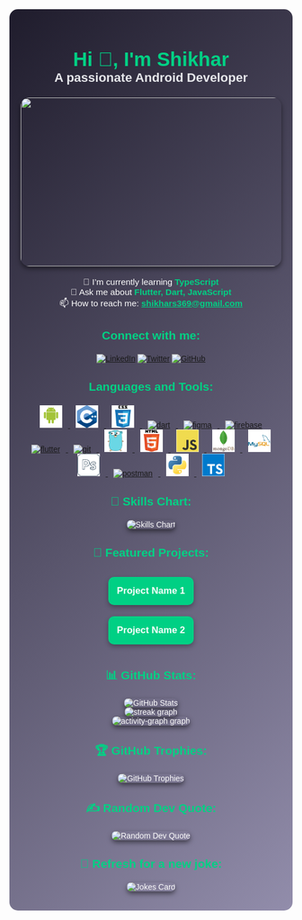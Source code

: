 <div style="background: linear-gradient(135deg, #1f1c2c, #928DAB); color: #ffffff; padding: 20px; border-radius: 15px; max-width: 900px; margin: auto; font-family: Arial, sans-serif;">

<h1 align="center" style="color: #00d084; font-size: 2.5em; margin-bottom: 0;">Hi 👋, I'm Shikhar</h1>
<h3 align="center" style="color: #e4e5e9; font-size: 1.6em; margin-top: 0;">A passionate Android Developer</h3>

<p align="center">
  <img src="https://media.giphy.com/media/qgQUggAC3Pfv687qPC/giphy.gif" width="600" height="300" style="border-radius: 15px; box-shadow: 0px 4px 8px rgba(0, 0, 0, 0.5);"/>
</p>

<p align="center" style="font-size: 1.1em;">
  🌱 I’m currently learning <strong style="color: #00d084;">TypeScript</strong><br>
  💬 Ask me about <strong style="color: #00d084;">Flutter, Dart, JavaScript</strong><br>
  📫 How to reach me: <a href="mailto:shikhars369@gmail.com" style="color: #00d084; text-decoration: underline;"><strong>shikhars369@gmail.com</strong></a>
</p>

<h3 align="center" style="color: #00d084; font-size: 1.5em; margin-top: 30px;">Connect with me:</h3>
<p align="center">
  <a href="https://linkedin.com/in/yourprofile" target="_blank"><img src="https://img.shields.io/badge/LinkedIn-%230077B5.svg?style=for-the-badge&logo=linkedin&logoColor=white" alt="LinkedIn" /></a>
  <a href="https://twitter.com/yourprofile" target="_blank"><img src="https://img.shields.io/badge/Twitter-%231DA1F2.svg?style=for-the-badge&logo=twitter&logoColor=white" alt="Twitter" /></a>
  <a href="https://github.com/Shikharsingh783" target="_blank"><img src="https://img.shields.io/badge/GitHub-%2312100E.svg?style=for-the-badge&logo=github&logoColor=white" alt="GitHub" /></a>
</p>

<h3 align="center" style="color: #00d084; font-size: 1.5em; margin-top: 30px;">Languages and Tools:</h3>
<p align="center">
  <a href="https://developer.android.com" target="_blank" rel="noreferrer"> 
    <img src="https://raw.githubusercontent.com/devicons/devicon/master/icons/android/android-original-wordmark.svg" alt="android" width="40" height="40" style="margin: 0 10px;"/> 
  </a> 
  <a href="https://www.w3schools.com/cpp/" target="_blank" rel="noreferrer"> 
    <img src="https://raw.githubusercontent.com/devicons/devicon/master/icons/cplusplus/cplusplus-original.svg" alt="cplusplus" width="40" height="40" style="margin: 0 10px;"/> 
  </a> 
  <a href="https://www.w3schools.com/css/" target="_blank" rel="noreferrer"> 
    <img src="https://raw.githubusercontent.com/devicons/devicon/master/icons/css3/css3-original-wordmark.svg" alt="css3" width="40" height="40" style="margin: 0 10px;"/> 
  </a>
  <a href="https://dart.dev" target="_blank" rel="noreferrer"> 
    <img src="https://www.vectorlogo.zone/logos/dartlang/dartlang-icon.svg" alt="dart" width="40" height="40" style="margin: 0 10px;"/> 
  </a> 
  <a href="https://www.figma.com/" target="_blank" rel="noreferrer"> 
    <img src="https://www.vectorlogo.zone/logos/figma/figma-icon.svg" alt="figma" width="40" height="40" style="margin: 0 10px;"/> 
  </a> 
  <a href="https://firebase.google.com/" target="_blank" rel="noreferrer"> 
    <img src="https://www.vectorlogo.zone/logos/firebase/firebase-icon.svg" alt="firebase" width="40" height="40" style="margin: 0 10px;"/> 
  </a>
  <a href="https://flutter.dev" target="_blank" rel="noreferrer"> 
    <img src="https://www.vectorlogo.zone/logos/flutterio/flutterio-icon.svg" alt="flutter" width="40" height="40" style="margin: 0 10px;"/> 
  </a> 
  <a href="https://git-scm.com/" target="_blank" rel="noreferrer"> 
    <img src="https://www.vectorlogo.zone/logos/git-scm/git-scm-icon.svg" alt="git" width="40" height="40" style="margin: 0 10px;"/> 
  </a> 
  <a href="https://golang.org" target="_blank" rel="noreferrer"> 
    <img src="https://raw.githubusercontent.com/devicons/devicon/master/icons/go/go-original.svg" alt="go" width="40" height="40" style="margin: 0 10px;"/> 
  </a> 
  <a href="https://www.w3.org/html/" target="_blank" rel="noreferrer"> 
    <img src="https://raw.githubusercontent.com/devicons/devicon/master/icons/html5/html5-original-wordmark.svg" alt="html5" width="40" height="40" style="margin: 0 10px;"/> 
  </a> 
  <a href="https://developer.mozilla.org/en-US/docs/Web/JavaScript" target="_blank" rel="noreferrer"> 
    <img src="https://raw.githubusercontent.com/devicons/devicon/master/icons/javascript/javascript-original.svg" alt="javascript" width="40" height="40" style="margin: 0 10px;"/> 
  </a> 
  <a href="https://www.mongodb.com/" target="_blank" rel="noreferrer"> 
    <img src="https://raw.githubusercontent.com/devicons/devicon/master/icons/mongodb/mongodb-original-wordmark.svg" alt="mongodb" width="40" height="40" style="margin: 0 10px;"/> 
  </a> 
  <a href="https://www.mysql.com/" target="_blank" rel="noreferrer"> 
    <img src="https://raw.githubusercontent.com/devicons/devicon/master/icons/mysql/mysql-original-wordmark.svg" alt="mysql" width="40" height="40" style="margin: 0 10px;"/> 
  </a> 
  <a href="https://www.photoshop.com/en" target="_blank" rel="noreferrer"> 
    <img src="https://raw.githubusercontent.com/devicons/devicon/master/icons/photoshop/photoshop-line.svg" alt="photoshop" width="40" height="40" style="margin: 0 10px;"/> 
  </a> 
  <a href="https://postman.com" target="_blank" rel="noreferrer"> 
    <img src="https://www.vectorlogo.zone/logos/getpostman/getpostman-icon.svg" alt="postman" width="40" height="40" style="margin: 0 10px;"/> 
  </a> 
  <a href="https://www.python.org" target="_blank" rel="noreferrer"> 
    <img src="https://raw.githubusercontent.com/devicons/devicon/master/icons/python/python-original.svg" alt="python" width="40" height="40" style="margin: 0 10px;"/> 
  </a> 
  <a href="https://www.typescriptlang.org/" target="_blank" rel="noreferrer"> 
    <img src="https://raw.githubusercontent.com/devicons/devicon/master/icons/typescript/typescript-original.svg" alt="typescript" width="40" height="40" style="margin: 0 10px;"/> 
  </a> 
</p>

<h3 align="center" style="color: #00d084; font-size: 1.5em; margin-top: 30px;">🔧 Skills Chart:</h3>
<p align="center">
  <img src="https://github-readme-stats.vercel.app/api/top-langs/?username=Shikharsingh783&theme=dark&hide_border=true&include_all_commits=false&count_private=true&layout=compact" alt="Skills Chart" style="border-radius: 10px; box-shadow: 0px 4px 8px rgba(0, 0, 0, 0.5); max-width: 100%; height: 250px;"/>
</p>

<h3 align="center" style="color: #00d084; font-size: 1.5em; margin-top: 30px;">🚀 Featured Projects:</h3>
<p align="center" style="margin: 0;">
  <a href="https://github.com/Shikharsingh783/your-project" target="_blank" style="color: #ffffff; text-decoration: none; font-size: 1.2em; margin: 10px; display: inline-block; padding: 15px; border-radius: 10px; background: #00d084; box-shadow: 0px 4px 8px rgba(0, 0, 0, 0.3); transition: background 0.3s ease, transform 0.3s ease;">
    <strong>Project Name 1</strong>
  </a><br>
  <a href="https://github.com/Shikharsingh783/your-project" target="_blank" style="color: #ffffff; text-decoration: none; font-size: 1.2em; margin: 10px; display: inline-block; padding: 15px; border-radius: 10px; background: #00d084; box-shadow: 0px 4px 8px rgba(0, 0, 0, 0.3); transition: background 0.3s ease, transform 0.3s ease;">
    <strong>Project Name 2</strong>
  </a><br>
  <!-- Add more project links similarly -->
</p>

<h3 align="center" style="color: #00d084; font-size: 1.5em; margin-top: 30px;">📊 GitHub Stats:</h3>
<p align="center">
  <img src="https://github-readme-stats.vercel.app/api?username=Shikharsingh783&theme=dark&hide_border=true&include_all_commits=false&count_private=true" alt="GitHub Stats" style="border-radius: 10px; box-shadow: 0px 4px 8px rgba(0, 0, 0, 0.5); max-width: 100%;"/><br/>
  <img src="https://streak-stats.demolab.com?user=Shikharsingh783&locale=en&mode=daily&theme=merko&hide_border=true&border_radius=5&order=3" height="200" alt="streak graph" style="border-radius: 10px; box-shadow: 0px 4px 8px rgba(0, 0, 0, 0.5); max-width: 100%;"/><br>
  <img src="https://github-readme-activity-graph.vercel.app/graph?username=Shikharsingh783&radius=16&theme=merko&area=true&order=5&hide_border=true&hide_title=true" height="200" alt="activity-graph graph" style="border-radius: 10px; box-shadow: 0px 4px 8px rgba(0, 0, 0, 0.5); max-width: 100%;"/>
</p>

<h3 align="center" style="color: #00d084; font-size: 1.5em; margin-top: 30px;">🏆 GitHub Trophies:</h3>
<p align="center">
  <img src="https://github-profile-trophy.vercel.app/?username=Shikharsingh783&theme=onedark&no-frame=false&no-bg=false&margin-w=4" alt="GitHub Trophies" style="border-radius: 10px; box-shadow: 0px 4px 8px rgba(0, 0, 0, 0.5); max-width: 100%;"/>
</p>

<h3 align="center" style="color: #00d084; font-size: 1.5em; margin-top: 30px;">✍️ Random Dev Quote:</h3>
<p align="center">
  <img src="https://quotes-github-readme.vercel.app/api?type=horizontal&theme=dark" alt="Random Dev Quote" style="border-radius: 10px; box-shadow: 0px 4px 8px rgba(0, 0, 0, 0.5); max-width: 100%;"/>
</p>

<h3 align="center" style="color: #00d084; font-size: 1.5em; margin-top: 30px;">🔄 Refresh for a new joke:</h3>
<p align="center">
  <img src="https://readme-jokes.vercel.app/api?theme=dark" alt="Jokes Card" style="border-radius: 10px; box-shadow: 0px 4px 8px rgba(0, 0, 0, 0.5); max-width: 100%;"/>
</p>

</div>
